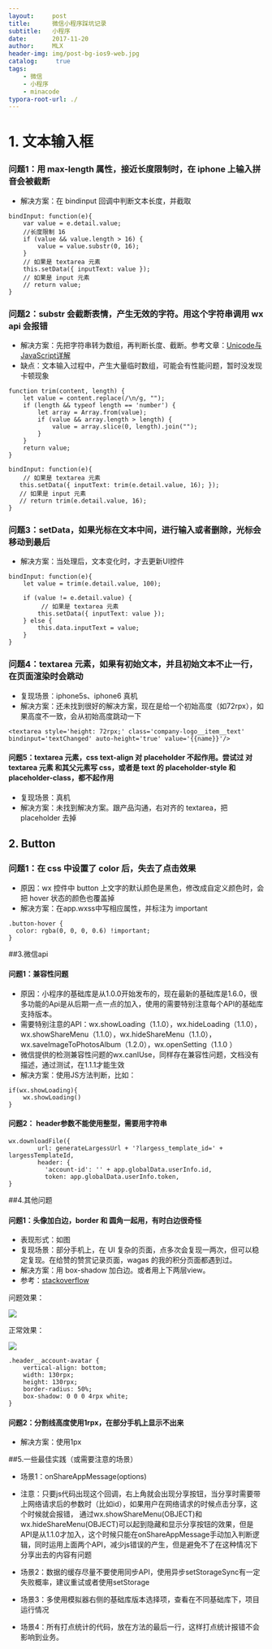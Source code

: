 ```yaml
---
layout:     post
title:      微信小程序踩坑记录
subtitle:   小程序
date:       2017-11-20
author:     MLX
header-img: img/post-bg-ios9-web.jpg
catalog: 	 true
tags:
    - 微信
    - 小程序
    - minacode
typora-root-url: ./
---
```


# 1. 文本输入框

### 问题1：用 max-length 属性，接近长度限制时，在 iphone 上输入拼音会被截断
*  解决方案：在 bindinput 回调中判断文本长度，并截取

```
bindInput: function(e){
    var value = e.detail.value;
    //长度限制 16
    if (value && value.length > 16) { 
        value = value.substr(0, 16);
    }
    // 如果是 textarea 元素
    this.setData({ inputText: value });
    // 如果是 input 元素
    // return value;
}
```

### 问题2：substr 会截断表情，产生无效的字符。用这个字符串调用 wx api 会报错
* 解决方案：先把字符串转为数组，再判断长度、截断。参考文章：[Unicode与JavaScript详解](http://www.ruanyifeng.com/blog/2014/12/unicode.html)
* 缺点：文本输入过程中，产生大量临时数组，可能会有性能问题，暂时没发现卡顿现象

```
function trim(content, length) {
    let value = content.replace(/\n/g, "");
    if (length && typeof length == 'number') {
    	let array = Array.from(value);
        if (value && array.length > length) {
            value = array.slice(0, length).join("");
        }
    }
    return value;
}

bindInput: function(e){
	// 如果是 textarea 元素
   this.setData({ inputText: trim(e.detail.value, 16); });
   // 如果是 input 元素
   // return trim(e.detail.value, 16);
}
```
### 问题3：setData，如果光标在文本中间，进行输入或者删除，光标会移动到最后
* 解决方案：当处理后，文本变化时，才去更新UI控件

```
bindInput: function(e){
    let value = trim(e.detail.value, 100);
   	
    if (value != e.detail.value) {
    	 // 如果是 textarea 元素
        this.setData({ inputText: value });
    } else {
        this.data.inputText = value;
	}
}
```
### 问题4：textarea 元素，如果有初始文本，并且初始文本不止一行，在页面渲染时会跳动
* 复现场景：iphone5s、iphone6 真机
* 解决方案：还未找到很好的解决方案，现在是给一个初始高度（如72rpx），如果高度不一致，会从初始高度跳动一下

```
<textarea style='height: 72rpx;' class='company-logo__item__text' bindinput='textChanged' auto-height='true' value='{{name}}'/>
```
#### 问题5：textarea 元素，css text-align 对 placeholder 不起作用。尝试过 对 textarea 元素 和其父元素写 css，或者是 text 的 placeholder-style 和 placeholder-class，都不起作用
* 复现场景：真机
* 解决方案：未找到解决方案。跟产品沟通，右对齐的 textarea，把 placeholder 去掉

## 2. Button

### 问题1：在 css 中设置了 color 后，失去了点击效果
* 原因：wx 控件中 button 上文字的默认颜色是黑色，修改成自定义颜色时，会把 hover 状态的颜色也覆盖掉
* 解决方案：在app.wxss中写相应属性，并标注为 important

```
.button-hover {
  color: rgba(0, 0, 0, 0.6) !important;
} 
```

##3.微信api

#### 问题1：兼容性问题
* 原因：小程序的基础库是从1.0.0开始发布的，现在最新的基础库是1.6.0，很多功能的Api是从后期一点一点的加入，使用的需要特别注意每个API的基础库支持版本。
* 需要特别注意的API：wx.showLoading（1.1.0），wx.hideLoading（1.1.0），wx.showShareMenu（1.1.0），wx.hideShareMenu（1.1.0），
  wx.saveImageToPhotosAlbum（1.2.0），wx.openSetting（1.1.0 ）<br/>
* 微信提供的检测兼容性问题的wx.canIUse，同样存在兼容性问题，文档没有描述，通过测试，在1.1.1才能生效
* 解决方案：使用JS方法判断，比如：

```
if(wx.showLoading){
	wx.showLoading()
}
```

#### 问题2： header参数不能使用整型，需要用字符串

```
wx.downloadFile({
        url: generateLargessUrl + '?largess_template_id=' + largessTemplateId,
        header: {
          'account-id': '' + app.globalData.userInfo.id,
          token: app.globalData.userInfo.token,
}
```

##4.其他问题
#### 问题1：头像加白边，border 和 圆角一起用，有时白边很奇怪
* 表现形式：如图
* 复现场景：部分手机上，在 UI 复杂的页面，点多次会复现一两次，但可以稳定复现。在给赞的赞赏记录页面，wagas 的我的积分页面都遇到过。
* 解决方案：用 box-shadow 加白边。或者用上下两层view。
* 参考：[stackoverflow](https://stackoverflow.com/questions/17202128/rounded-cornes-border-radius-safari-issue)

问题效果：

![](http://7xrwrm.com1.z0.glb.clouddn.com/border_radius_1.png)

正常效果：

![](http://7xrwrm.com1.z0.glb.clouddn.com/border_radius_2.png)

```
.header__account-avatar {
    vertical-align: bottom;
    width: 130rpx;
    height: 130rpx;
    border-radius: 50%;
    box-shadow: 0 0 0 4rpx white;
}
```
#### 问题2：分割线高度使用1rpx，在部分手机上显示不出来
* 解决方案：使用1px

##5.一些最佳实践（或需要注意的场景）
* 场景1：onShareAppMessage(options)
* 注意：只要js代码出现这个回调，右上角就会出现分享按钮，当分享时需要带上网络请求后的参数时（比如id），如果用户在网络请求的时候点击分享，这个时候就会报错，
  通过wx.showShareMenu(OBJECT)和wx.hideShareMenu(OBJECT)可以起到隐藏和显示分享按钮的效果，但是API是从1.1.0才加入，这个时候只能在onShareAppMessage手动加入判断逻辑，同时运用上面两个API，减少js错误的产生，但是避免不了在这种情况下分享出去的内容有问题

* 场景2：数据的缓存尽量不要使用同步API，使用异步setStorageSync有一定失败概率，建议重试或者使用setStorage

* 场景3：多使用模拟器右侧的基础库版本选择项，查看在不同基础库下，项目运行情况

* 场景4：所有打点统计的代码，放在方法的最后一行，这样打点统计报错不会影响到业务。